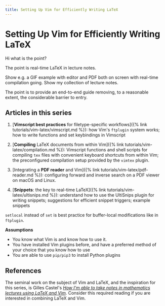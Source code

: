 ```yaml
---
title: Setting Up Vim for Efficiently Writing LaTeX
---
```

# Setting Up Vim for Efficiently Writing LaTeX

Hi what is the point?

The point is real-time LaTeX in lecture notes.

Show e.g. a GIF example with editor and PDF both on screen with real-time compilation going. Show my collection of lecture notes.

The point is to provide an end-to-end guide removing, to a reasonable extent, the considerable barrier to entry.

## Articles in this series
1. [**Vimscript best practices** for filetype-specific workflows]({% link tutorials/vim-latex/vimscript.md %}): how Vim's `ftplugin` system works; how to write functions and set keybindings in Vimscript

1. [**Compiling** LaTeX documents from within Vim]({% link tutorials/vim-latex/compilation.md %}): Vimscript functions and shell scripts for compiling `tex` files with convenient keyboard shortcuts from within Vim; the preconfigured compilation setup provided by the `vimtex` plugin.

1. [Integrating a **PDF reader** and Vim]({% link tutorials/vim-latex/pdf-reader.md %}): configuring forward and inverse search on a PDF viewer on macOS and Linux.

1. [**Snippets**: the key to real-time LaTeX]({% link tutorials/vim-latex/ultisnips.md %}): understand how to use the UltiSnips plugin for writing snippets; suggestions for efficient snippet triggers; example snippets


`setlocal` instead of `set` is best practice for buffer-local modifications like in `ftplugin`.

**Assumptions**
- You know what Vim is and know how to use it.
- You have installed Vim plugins before, and have a preferred method of your choice that you know how to use
- You are able to use `pip/pip3` to install Python plugins

## References
The seminal work on the subject of Vim and LaTeX, and the inspiration for this series, is Gilles Castel's [*How I'm able to take notes in mathematics lectures using LaTeX and Vim*](https://castel.dev/post/lecture-notes-1/). Consider this required reading if you are interested in combining LaTeX and Vim.
